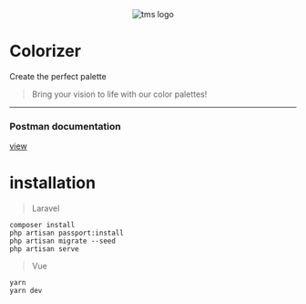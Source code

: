 <div align="center">
  <img src="https://files.catbox.moe/jayouh.jpg" alt="tms logo">
</div>

# Colorizer

Create the perfect palette

> Bring your vision to life with our color palettes!

<hr/>

### Postman documentation

[view](https://documenter.getpostman.com/view/12599375/2s93CKQErt/)

# installation

> Laravel

```
composer install
php artisan passport:install
php artisan migrate --seed
php artisan serve
```

> Vue

```
yarn 
yarn dev
```


